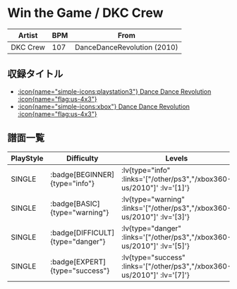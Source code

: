 # Win the Game / DKC Crew

|Artist|BPM|From|
|------|---|----|
|DKC Crew|107|DanceDanceRevolution (2010)|

## 収録タイトル

- [ :icon{name="simple-icons:playstation3"} Dance Dance Revolution :icon{name="flag:us-4x3"} ](/other/ps3)
- [ :icon{name="simple-icons:xbox"} Dance Dance Revolution :icon{name="flag:us-4x3"} ](/xbox360-us/2010)

## 譜面一覧

|PlayStyle|Difficulty|Levels|Notes|Movie|
|---------|----------|------|-----|-----|
|SINGLE| :badge[BEGINNER]{type="info"} | :lv{type="info" :links='["/other/ps3","/xbox360-us/2010"]' :lv='[1]'} |59/0||
|SINGLE| :badge[BASIC]{type="warning"} | :lv{type="warning" :links='["/other/ps3","/xbox360-us/2010"]' :lv='[3]'} |105/2||
|SINGLE| :badge[DIFFICULT]{type="danger"} | :lv{type="danger" :links='["/other/ps3","/xbox360-us/2010"]' :lv='[5]'} |172/6||
|SINGLE| :badge[EXPERT]{type="success"} | :lv{type="success" :links='["/other/ps3","/xbox360-us/2010"]' :lv='[7]'} |227/0||

